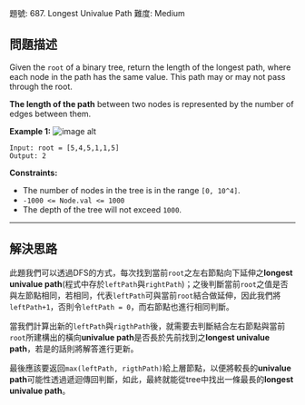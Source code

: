 題號: 687. Longest Univalue Path
難度: Medium

## 問題描述

Given the `root` of a binary tree, return the length of the longest path, where each node in the path has the same value. This path may or may not pass through the root.

**The length of the path** between two nodes is represented by the number of edges between them.

**Example 1:**
![image alt](https://assets.leetcode.com/uploads/2020/10/13/ex1.jpg)
```
Input: root = [5,4,5,1,1,5]
Output: 2
```
**Constraints:**

- The number of nodes in the tree is in the range `[0, 10^4]`.
- `-1000 <= Node.val <= 1000`
- The depth of the tree will not exceed `1000`.

---
## 解決思路

此題我們可以透過DFS的方式，每次找到當前`root`之左右節點向下延伸之**longest univalue path**(程式中存於`leftPath`與`rightPath`)；之後判斷當前`root`之值是否與左節點相同，若相同，代表`leftPath`可與當前`root`結合做延伸，因此我們將`leftPath+1`，否則令`leftPath = 0`，而右節點也進行相同判斷。

當我們計算出新的`leftPath`與`rigthPath`後，就需要去判斷結合左右節點與當前`root`所建構出的橫向**univalue path**是否長於先前找到之**longest univalue path**，若是的話則將解答進行更新。

最後應該要返回`max(leftPath, rigthPath)`給上層節點，以便將較長的**univalue path**可能性透過遞迴傳回判斷，如此，最終就能從tree中找出一條最長的**longest univalue path**。

